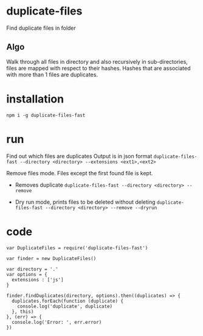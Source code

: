 # duplicate-files

Find duplicate files in folder

## Algo

Walk through all files in directory and also recursively in sub-directories, files are mapped with respect to their hashes. Hashes that are associated with more than 1 files are duplicates.

# installation

`npm i -g duplicate-files-fast`

# run

Find out which files are duplicates
Output is in json format
```duplicate-files-fast --directory <directory> --extensions <ext1>,<ext2>```

Remove files mode. Files except the first found file is kept.
- Removes duplicate
```duplicate-files-fast --directory <directory> --remove```

- Dry run mode, prints files to be deleted without deleting
```duplicate-files-fast --directory <directory> --remove --dryrun```

# code

```
var DuplicateFiles = require('duplicate-files-fast')

var finder = new DuplicateFiles()

var directory = '.'
var options = {
  extensions : ['js']
}

finder.findDuplicates(directory, options).then((duplicates) => {
  duplicates.forEach(function (duplicate) {
    console.log('duplicate', duplicate)
  }, this)
}, (err) => {
  console.log('Error: ', err.error)
})
```
